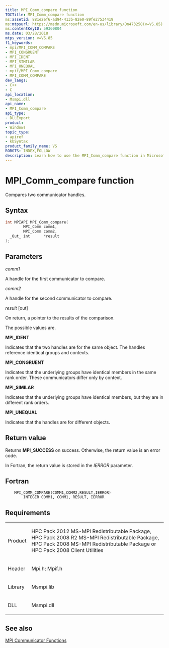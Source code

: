 ```yaml
---
title: MPI_Comm_compare function
TOCTitle: MPI_Comm_compare function
ms:assetid: 881e2ef6-ad94-413b-82e0-89fe27534419
ms:mtpsurl: https://msdn.microsoft.com/en-us/library/Dn473258(v=VS.85)
ms:contentKeyID: 59360804
ms.date: 03/28/2018
mtps_version: v=VS.85
f1_keywords:
- mpi/MPI_COMM_COMPARE
- MPI_CONGRUENT
- MPI_IDENT
- MPI_SIMILAR
- MPI_UNEQUAL
- mpif/MPI_Comm_compare
- MPI_COMM_COMPARE
dev_langs:
- C++
- C
api_location:
- Msmpi.dll
api_name:
- MPI_Comm_compare
api_type:
- DLLExport
product:
- Windows
topic_type:
- apiref
- kbSyntax
product_family_name: VS
ROBOTS: INDEX,FOLLOW
description: Learn how to use the MPI_Comm_compare function in Microsoft's MPI. Compare two communicator handles and understand return values.
---
```


# MPI\_Comm\_compare function

Compares two communicator handles.

## Syntax

``` c++
int MPIAPI MPI_Comm_compare(
        MPI_Comm comm1,
        MPI_Comm comm2,
  _Out_ int      *result
);
```

## Parameters

*comm1*

A handle for the first communicator to compare.

*comm2*

A handle for the second communicator to compare.

*result* \[out\]

On return, a pointer to the results of the comparison.

The possible values are.

**MPI\_IDENT**

Indicates that the two handles are for the same object. The handles reference identical groups and contexts.

**MPI\_CONGRUENT**

Indicates that the underlying groups have identical members in the same rank order. These communicators differ only by context.

**MPI\_SIMILAR**

Indicates that the underlying groups have identical members, but they are in different rank orders.

**MPI\_UNEQUAL**

Indicates that the handles are for different objects.

## Return value

Returns **MPI\_SUCCESS** on success. Otherwise, the return value is an error code.

In Fortran, the return value is stored in the *IERROR* parameter.

## Fortran

``` FORTRAN
    MPI_COMM_COMPARE(COMM1,COMM2,RESULT,IERROR)
        INTEGER COMM1, COMM1, RESULT, IERROR
```

## Requirements

<table>
<colgroup>
<col/>
<col/>
</colgroup>
<tbody>
<tr class="odd">
<td><p>Product</p></td>
<td><p>HPC Pack 2012 MS-MPI Redistributable Package, HPC Pack 2008 R2 MS-MPI Redistributable Package, HPC Pack 2008 MS-MPI Redistributable Package or HPC Pack 2008 Client Utilities</p></td>
</tr>
<tr class="even">
<td><p>Header</p></td>
<td>Mpi.h;
Mpif.h</td>
</tr>
<tr class="odd">
<td><p>Library</p></td>
<td>Msmpi.lib</td>
</tr>
<tr class="even">
<td><p>DLL</p></td>
<td>Msmpi.dll</td>
</tr>
</tbody>
</table>


## See also

[MPI Communicator Functions](mpi-communicator-functions.md)


